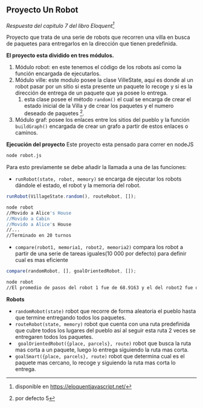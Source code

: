 ## Proyecto Un Robot

*Respuesta del capitulo 7 del libro Eloquent[^1]* 

Proyecto que trata de una serie de robots que recorren una villa 
en busca de paquetes para entregarlos en la dirección que tienen 
predefinida.

**El proyecto esta dividido en tres módulos.**
1. Módulo robot: en este tenemos el código de los robots así como
la función encargada de ejecutarlos.
2. Módulo ville: este modulo posee la clase VilleState, aquí es 
donde al un robot pasar por un sitio si esta presente un paquete 
lo recoge y si es la dirección de entrega de un paquete que ya posee
lo entrega.
	1. esta clase posee el método `random()` el cual se encarga de crear
    el estado inicial de la Villa y de crear los paquetes y el numero
    deseado de paquetes [^2].
3. Módulo graf: posee los enlaces entre los sitios del pueblo y la función
 `buildGraph()` encargada de crear un grafo a partir de estos enlaces o caminos.

**Ejecución del proyecto**
Este proyecto esta pensado para correr en nodeJS
```bash
node robot.js
```

Para esto previamente se debe añadir  la llamada  a una de las funciones:

 - `runRobot(state, robot, memory)` se encarga de ejecutar los robots dándole 
 el estado, el robot y la memoria del robot.
```js
runRobot(VillageState.random(), routeRobot, []);
```

```bash
node robot
//Movido a Alice's House
//Movido a Cabin
//Movido a Alice's House
//...
//Terminado en 20 turnos
```


 - `compare(robot1, memoria1, robot2, memoria2)`  compara los robot a partir de
  una serie de tareas iguales(10 000 por defecto) para definir cual es mas eficiente
```js
compare(randomRobot, [], goalOrientedRobot, []);
```

```bash
node robot
//El promedio de pasos del robot 1 fue de 68.9163 y el del robot2 fue de 14.8986
```

**Robots**
- `randomRobot(state)` robot que recorre de forma aleatoria el pueblo hasta que termine
 entregando todos los paquetes.
- `routeRobot(state, memory)` robot que cuenta con una ruta predefinida que cubre todos
 los lugares del pueblo así al seguir esta ruta 2 veces se entregaren todos los paquetes.
- ` goalOrientedRobot({place, parcels}, route)` robot que busca la ruta mas corta a un 
paquete, luego lo entrega siguiendo la ruta mas corta.
- `goalSmart({place, parcels}, route)` robot que determina cual es el paquete mas cercano,
 lo recoge y siguiendo la ruta mas corta lo entrega.

[^1]: disponible en https://eloquentjavascript.net/

[^2]: por defecto 5